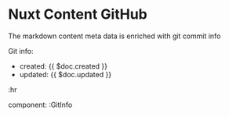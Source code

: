 # Nuxt Content GitHub

The markdown content meta data is enriched with git commit info

Git info:
 * created: {{ $doc.created }}
 * updated: {{ $doc.updated }}

:hr

component:
:GitInfo
